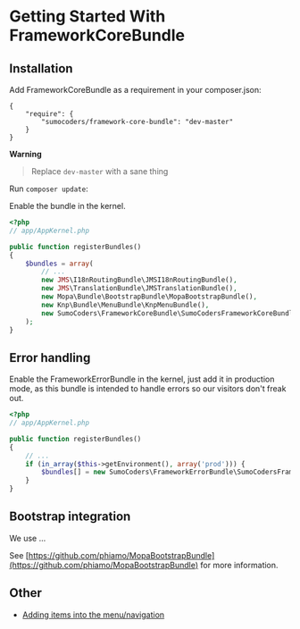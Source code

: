 # Getting Started With FrameworkCoreBundle

## Installation

Add FrameworkCoreBundle as a requirement in your composer.json:

```
{
    "require": {
        "sumocoders/framework-core-bundle": "dev-master"
    }
}
```

**Warning**
> Replace `dev-master` with a sane thing

Run `composer update`:

Enable the bundle in the kernel.

```php
<?php
// app/AppKernel.php

public function registerBundles()
{
    $bundles = array(
        // ...
        new JMS\I18nRoutingBundle\JMSI18nRoutingBundle(),
        new JMS\TranslationBundle\JMSTranslationBundle(),
        new Mopa\Bundle\BootstrapBundle\MopaBootstrapBundle(),
        new Knp\Bundle\MenuBundle\KnpMenuBundle(),
        new SumoCoders\FrameworkCoreBundle\SumoCodersFrameworkCoreBundle(),
    );
}
```

## Error handling
Enable the FrameworkErrorBundle in the kernel, just add it in production mode, as this bundle
is intended to handle errors so our visitors don't freak out.

```php
<?php
// app/AppKernel.php

public function registerBundles()
{
    // ...
    if (in_array($this->getEnvironment(), array('prod'))) {
        $bundles[] = new SumoCoders\FrameworkErrorBundle\SumoCodersFrameworkErrorBundle();
    }
}
```

## Bootstrap integration

We use ...

See [https://github.com/phiamo/MopaBootstrapBundle](https://github.com/phiamo/MopaBootstrapBundle) for more information.

## Other

* [Adding items into the menu/navigation](./menu.md)
